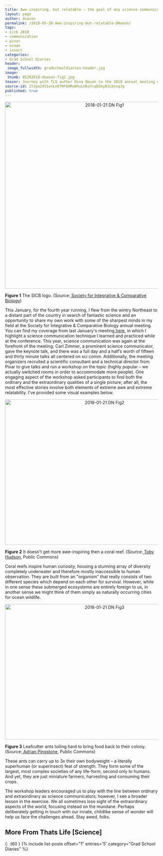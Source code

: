 ```yaml
---
title: Awe-inspiring, but relatable – the goal of any science communication effort
layout: page
author: dnavon
permalink: /2018-05-28-Awe-inspiring-but-relatable-DNavon/
tags:
- sicb 2018
- communication
- pixar
- ocean
- insect
categories:
- Grad School Diaries
header:
 image_fullwidth: gradschooldiaries-header.jpg
image:
 thumb: 05282018-dnavon-fig1.jpg
teaser: Journey with TLS author Dina Navon to the 2018 annual meeting of the Society for Integrative & Comparative Biology, and learn more about the ways scientists think about communicating their work!
source-id: 1YJpa2dlSvnLn0fNf6HRuWhuLHka7cqDZmy01LbnvqJg
published: true
---
```


<center><a data-flickr-embed="true"  href="https://www.flickr.com/photos/139839751@N06/28357726299/in/dateposted-friend/" title="2018-01-21 DN Fig1"><img src="https://farm5.staticflickr.com/4705/28357726299_733306262c_z.jpg" width="640" height="616" alt="2018-01-21 DN Fig1"></a><script async src="//embedr.flickr.com/assets/client-code.js" charset="utf-8"></script></center>

**Figure 1** The SICB logo.  (Source:[ Society for Integrative & Comparative Biology](http://sicb.org/grants/gfforms/index.php))

This January, for the fourth year running, I flew from the wintry Northeast to a distant part of the country in search of fantastic science and an opportunity to share my own work with some of the sharpest minds in my field at the Society for Integrative & Comparative Biology annual meeting.  You can find my coverage from last January's meeting[ here](http://thatslifesci.com/2017-04-26-Sketchnoting-SICB-DNavon/), in which I highlight a science communication technique I learned and practiced while at the conference.  This year, science communication was again at the forefront of the meeting; Carl Zimmer, a prominent science communicator, gave the keynote talk, and there was a full day and a half’s worth of fifteen and thirty minute talks all centered on sci comm.  Additionally, the meeting organizers recruited a scientific consultant and a technical director from Pixar to give talks and run a workshop on the topic (highly popular – we actually switched rooms in order to accommodate more people).  One engaging aspect of the workshop asked participants to find both the ordinary and the extraordinary qualities of a single picture; after all, the most effective stories involve both elements of extreme awe and extreme relatability.  I’ve provided some visual examples below.

<center><a data-flickr-embed="true"  href="https://www.flickr.com/photos/139839751@N06/28357748759/in/dateposted-friend/" title="2018-01-21 DN Fig2"><img src="https://farm5.staticflickr.com/4753/28357748759_e2e715ec02_z.jpg" width="640" height="480" alt="2018-01-21 DN Fig2"></a><script async src="//embedr.flickr.com/assets/client-code.js" charset="utf-8"></script></center>

**Figure 2** It doesn't get more awe-inspiring then a coral reef. (Source:[ Toby Hudson](https://en.wikipedia.org/wiki/Coral_reef_protection#/media/File:Coral_Outcrop_Flynn_Reef.jpg), Public Commons)

Coral reefs inspire human curiosity, housing a stunning array of diversity completely underwater and therefore mostly inaccessible to human observation.  They are built from an "organism" that really consists of two different species which depend on each other for survival. However, while in one sense these submerged ecosystems are entirely foreign to us, in another sense we might think of them simply as naturally occurring cities for ocean wildlife.

<center><a data-flickr-embed="true"  href="https://www.flickr.com/photos/139839751@N06/39426567344/in/dateposted-friend/" title="2018-01-21 DN Fig3"><img src="https://farm5.staticflickr.com/4703/39426567344_4b2db10e6e_z.jpg" width="640" height="447" alt="2018-01-21 DN Fig3"></a><script async src="//embedr.flickr.com/assets/client-code.js" charset="utf-8"></script></center>

**Figure 3** Leafcutter ants toiling hard to bring food back to their colony. (Source:[ Adrian Pingstone](https://commons.wikimedia.org/wiki/File:Leaf_cutter_ants_arp.jpg), Public Commons)
 
These ants can carry up to 3x their own bodyweight – a literally superhuman (or superinsect) feat of strength.  They form some of the largest, most complex societies of any life-form, second only to humans.  And yet, they are just miniature farmers, harvesting and consuming their crops.

The workshop leaders encouraged us to play with the line between ordinary and extraordinary as science communicators; however, I see a broader lesson in the exercise.  We all sometimes lose sight of the extraordinary aspects of the world, focusing instead on the mundane.  Perhaps deliberately getting in touch with our innate, childlike sense of wonder will help us face the challenges ahead.  Stay awed, folks.

## More From Thats Life [Science]
{: .t60 }
{% include list-posts offset="1" entries='5' category="Grad School Diaries" %}
